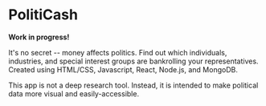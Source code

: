# PolitiCash

<b>Work in progress!</b>

It's no secret -- money affects politics. Find out which individuals, industries, and special interest groups are 
bankrolling your representatives. Created using HTML/CSS, Javascript, React, Node.js, and MongoDB.

This app is not a deep research tool. Instead, it is intended to make political data more
visual and easily-accessible.
